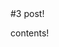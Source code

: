 <div id="mdHeader" style="display:none;"><div class="mdHeaderData">{"uuid":"8ce5046d-6f7e-4e2b-bb82-f2555f148e7a","title":"3 post!","category":{"uuid":"6c2c07de-a61e-4085-9dec-1c4cf9f63f81","driveId":"0ByO96ydBQtM2U09wQjltNXpGbE0","title":"Third","created":1417771014,"updated":1417783163},"tags":{},"attachments":{},"created":1417783163,"updated":1417783163}</div></div>#3 post!

contents!